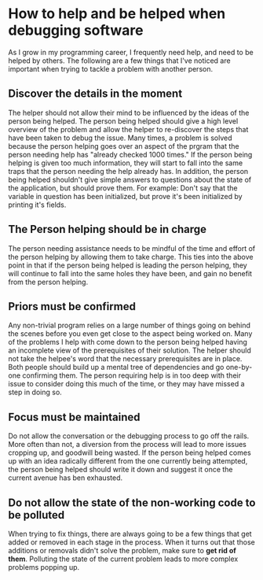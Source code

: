 # How to help and be helped when debugging software

As I grow in my programming career, I frequently need help, and need to be helped by others. 
The following are a few things that I've noticed are important when trying to tackle a problem with another person.

## Discover the details in the moment

The helper should not allow their mind to be influenced by the ideas of the person being helped. 
The person being helped should give a high level overview of the problem and allow the helper to re-discover the steps that have been taken to debug the issue. 
Many times, a problem is solved because the person helping goes over an aspect of the prgram that the person needing help has "already checked 1000 times."
If the person being helping is given too much information, they will start to fall into the same traps that the person needing the help already has.
In addition, the person being helped shouldn't give simple answers to questions about the state of the application, but should prove them. 
For example: Don't say that the variable in question has been initialized, but prove it's been initialized by printing it's fields.

## The Person helping should be in charge

The person needing assistance needs to be mindful of the time and effort of the person helping by allowing them to take charge. 
This ties into the above point in that if the person being helped is leading the person helping, they will continue to fall into the same holes they have been, and gain no benefit from the person helping.

## Priors must be confirmed

Any non-trivial program relies on a large number of things going on behind the scenes before you even get close to the aspect being worked on.
Many of the problems I help with come down to the person being helped having an incomplete view of the prerequisites of their solution. 
The helper should not take the helpee's word that the necessary prerequisites are in place. 
Both people should build up a mental tree of dependencies and go one-by-one confirming them. 
The person requiring help is in too deep with their issue to consider doing this much of the time, or they may have missed a step in doing so.

## Focus must be maintained

Do not allow the conversation or the debugging process to go off the rails.
More often than not, a diversion from the process will lead to more issues cropping up, and goodwill being wasted.
If the person being helped comes up with an idea radically different from the one currently being attempted, the person being helped should write it down and suggest it once the current avenue has ben exhausted.

## Do not allow the state of the non-working code to be polluted

When trying to fix things, there are always going to be a few things that get added or removed in each stage in the process.
When it turns out that those additions or removals didn't solve the problem, make sure to **get rid of them**.
Polluting the state of the current problem leads to more complex problems popping up.

